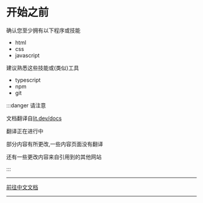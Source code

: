 # 开始之前

确认您至少拥有以下程序或技能

- html
- css
- javascript

建议熟悉这些技能或(类似)工具

- typescript
- npm
- git

:::danger 请注意

文档翻译自[lit.dev/docs](//lit.dev/docs)

翻译正在进行中

部分内容有所更改,一些内容页面没有翻译

还有一些更改内容来自引用到的其他网站

:::

---

[前往中文文档](/docs)

---
